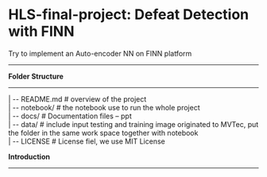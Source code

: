 # HLS-final-project: Defeat Detection with FINN
Try to implement an Auto-encoder NN on FINN platform
***
__Folder Structure__
***  

| -- README.md		# overview of the project  
| -- notebook/     # the notebook use to run the whole project  
| -- docs/			  # Documentation files – ppt  
| -- data/       # include input testing and training image originated to MVTec, put the folder in the same work space together with notebook   
| -- LICENSE		  # License fiel, we use MIT License



__Introduction__
***
